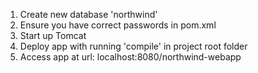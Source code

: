 1. Create new database 'northwind'
2. Ensure you have correct passwords in pom.xml
3. Start up Tomcat
4. Deploy app with running 'compile' in project root folder
5. Access app at url: localhost:8080/northwind-webapp
